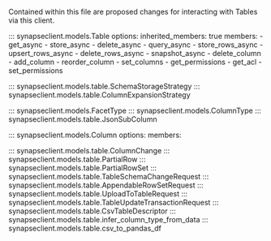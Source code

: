 Contained within this file are proposed changes for interacting with Tables via this
client.



::: synapseclient.models.Table
    options:
        inherited_members: true
        members:
        - get_async
        - store_async
        - delete_async
        - query_async
        - store_rows_async
        - upsert_rows_async
        - delete_rows_async
        - snapshot_async
        - delete_column
        - add_column
        - reorder_column
        - set_columns
        - get_permissions
        - get_acl
        - set_permissions

::: synapseclient.models.table.SchemaStorageStrategy
::: synapseclient.models.table.ColumnExpansionStrategy

::: synapseclient.models.FacetType
::: synapseclient.models.ColumnType
::: synapseclient.models.table.JsonSubColumn

::: synapseclient.models.Column
    options:
        members:

::: synapseclient.models.table.ColumnChange
::: synapseclient.models.table.PartialRow
::: synapseclient.models.table.PartialRowSet
::: synapseclient.models.table.TableSchemaChangeRequest
::: synapseclient.models.table.AppendableRowSetRequest
::: synapseclient.models.table.UploadToTableRequest
::: synapseclient.models.table.TableUpdateTransactionRequest
::: synapseclient.models.table.CsvTableDescriptor
::: synapseclient.models.table.infer_column_type_from_data
::: synapseclient.models.table.csv_to_pandas_df
